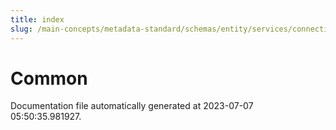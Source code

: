 ```yaml
---
title: index
slug: /main-concepts/metadata-standard/schemas/entity/services/connections/database/common
---
```


# Common

Documentation file automatically generated at 2023-07-07 05:50:35.981927.
